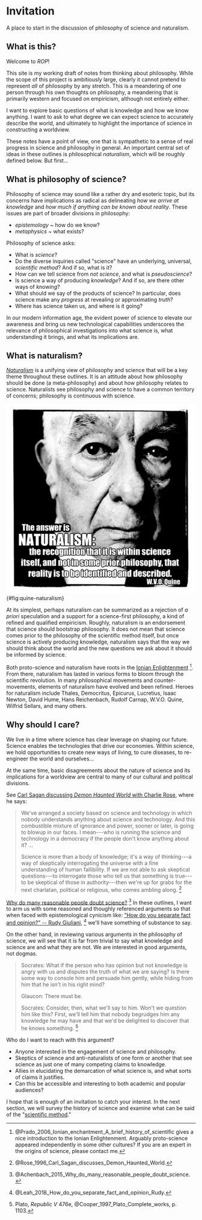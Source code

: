 Invitation
================================================================================

A place to start in the discussion of philosophy of science and naturalism.


What is this?
--------------------------------------------------------------------------------

Welcome to *ROP*!

This site is my working draft of notes from thinking about philosophy.
While the scope of this project is ambitiously large,
clearly it cannot pretend to represent *all* of philosophy by any stretch.
This is a meandering of one person through his own thoughts on philosophy,
a meandering that is primarily western and focused on empiricism,
although not entirely either.

I want to explore basic questions of what is knowledge and how we know anything.
I want to ask to what degree we can expect science to accurately describe the world,
and ultimately to highlight the importance of science in constructing a worldview.

These notes have a point of view,
one that is sympathetic to a sense of real progress in science
and philosophy in general.
An important central set of ideas in these outlines is philosophical *naturalism*,
which will be roughly defined below.
But first...


What is philosophy of science?
--------------------------------------------------------------------------------

Philosophy of science may sound like a rather dry and esoteric topic,
but its concerns have implications as radical as delineating
*how we arrive at knowledge* and
*how much if anything can be known about reality*.
These issues are part of broader divisions in philosophy:

-   *epistemology* ~ how do we know?
-   *metaphysics* ~ what exists?

Philosophy of science asks:

-   What is *science*?
-   Do the diverse inquiries called "science"
    have an underlying, universal, *scientific method*? And if so, what is it?
-   How can we tell science from *not science*, and what is *pseudoscience*?
-   Is science a way of producing *knowledge*?
    And if so, are there other ways of *knowing*?
-   What should we say of the products of science?
    In particular, does science make any *progress* at
    revealing or approximating *truth*?
-   Where has science taken us, and where is it going?

In our modern information age,
the evident power of science to elevate our awareness and bring us new
technological capabilities
underscores the relevance of philosophical investigations into
what science is, what understanding it brings,
and what its implications are.


What is naturalism?
--------------------------------------------------------------------------------

*[Naturalism](http://rreece.github.io/outline-of-philosophy/naturalism.html)*
is a unifying view of philosophy and science that will be a key theme
throughout these outlines.
It is an attitude about how philosophy should be done (a meta-philosophy)
and about how philosophy relates to science.
Naturalists see philosophy and science to have a common territory of concerns;
philosophy is continuous with science.

![Quine meme by [Daniel Estrada](https://plus.google.com/+DanielEstrada/posts/VPPtWTLTyUC).](img/quine-naturalism.png){#fig:quine-naturalism}

At its simplest, perhaps naturalism
can be summarized as a rejection of *a priori* speculation
and a support for a science-first philosophy,
a kind of refined and qualified empiricism.
Roughly, naturalism is an endorsement that science should bootstrap philosophy.
It does not mean that science comes prior to the philosophy of the scientific method itself,
but once science is actively producing knowledge,
naturalism says that the way we should think about the world
and the new questions we ask about it should be informed by science.

Both proto-science and naturalism have roots in the [Ionian Enlightenment](http://www.naturalism.org/worldview-naturalism/history-of-naturalism) [^Prado2006].
From there, naturalism has lasted in various forms to bloom through the scientific revolution.
In many philosophical movements and counter-movements,
elements of naturalism have evolved and been refined.
Heroes for naturalism include Thales, Democritus, Epicurus,
Lucretius, Isaac Newton, David Hume, Hans Reichenbach, Rudolf Carnap,
W.V.O. Quine, Wilfrid Sellars, and many others.

[^Prado2006]: @Prado_2006_Ionian_enchantment_A_brief_history_of_scientific
    gives a nice introduction to the Ionian Enlightenment.
    Arguably proto-science appeared independently in some other cultures?
    If you are an expert in the origins of science, please contact me.


Why should I care?
--------------------------------------------------------------------------------

We live in a time where science has clear leverage on shaping our future.
Science enables the technologies that drive our economies.
Within science, we hold opportunities to create new ways of living,
to cure diseases, to re-engineer the world and ourselves...

At the same time, basic disagreements about the nature of science and
its implications for a worldview
are central to many of our cultural and political divisions.

See [Carl Sagan discussing *Demon Haunted World* with Charlie Rose](https://www.youtube.com/watch?v=U8HEwO-2L4w),
where he says:

>   We've arranged a society based on science and technology in which
>   nobody understands anything about science and technology.
>   And this combustible mixture of ignorance and power, sooner or later,
>   is going to blowup in our faces.
>   I mean---who is running the science and technology in a democracy
>   if the people don't know anything about it? ...
>
>   Science is more than a body of knowledge; it's a way of thinking---a
>   way of skeptically interrogating the universe with a fine
>   understanding of human fallibility.
>   If we are not able to ask skeptical questions---to
>   interrogate those who tell us that something is true---to
>   be skeptical of those in authority---then
>   we're up for grabs for the next charlatan, political or religious,
>   who comes ambling along. [^Rose1996]

[Why do many reasonable people doubt science?](https://www.nationalgeographic.com/magazine/2015/03/science-doubters-climate-change-vaccinations-gmos/) [^Achenbach2015]
In these outlines, I want to arm us with some reasoned and thoughly referenced arguments
so that when faced with epistemological cynicism like:
["How do you separate fact and opinion?" -- Rudy Giuliani](https://www.salon.com/2018/05/08/how-do-you-separate-fact-and-opinion-rudy-giuliani-mused-then-stephen-colbert-offered-an-answer/), [^Leah2018]
we'll have something of substance to say.

On the other hand, in reviewing various arguments in the philosophy of science,
we will see that it is far from trivial to say what knowledge and science are
and what they are not. We are interested in good arguments, not dogmas.

>   Socrates: What if the person who has opinion but not knowledge is angry with
>   us and disputes the truth of what we are saying? Is there some way to
>   console him and persuade him gently, while hiding from him that he isn't
>   in his right mind?
>   
>   Glaucon: There must be.
>   
>   Socrates: Consider, then, what we'll say to him. Won't we question him like this?
>   First, we'll tell him that nobody begrudges him any knowledge he may have
>   and that we'd be delighted to discover that he knows something. [^RepublicV476e]

Who do I want to reach with this argument?

-   Anyone interested in the engagement of science and philosophy.
-   Skeptics of science and anti-naturalists of one form or another that see science
    as just one of many competing claims to knowledge.
-   Allies in elucidating the demarcation of what science is,
    and what sorts of claims it justifies.
-   Can this be accessible and interesting to both academic and popular audiences?

I hope that is enough of an invitation to catch your interest.
In the next section, we will survey the history of science and
examine what can be said of the "[scientific method](scientific-method.html)."

[^Achenbach2015]: @Achenbach_2015_Why_do_many_reasonable_people_doubt_science\. 
[^RepublicV476e]: Plato, *Republic V* 476e, @Cooper_1997_Plato_Complete_works\, p. 1103.
[^Rose1996]: @Rose_1996_Carl_Sagan_discusses_Demon_Haunted_World\.
[^Leah2018]: @Leah_2018_How_do_you_separate_fact_and_opinion_Rudy\.


<!-- REFERENCES -->
